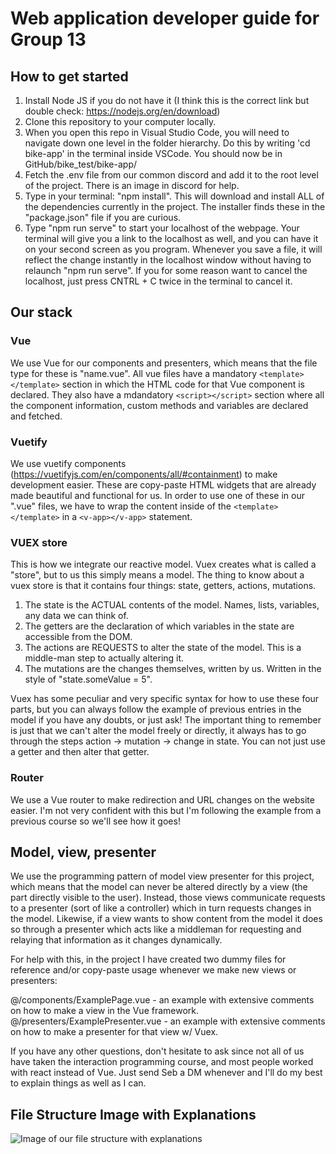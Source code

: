 # Web application developer guide for Group 13

## How to get started
1. Install Node JS if you do not have it (I think this is the correct link but double check: https://nodejs.org/en/download)
2. Clone this repository to your computer locally.
3. When you open this repo in Visual Studio Code, you will need to navigate down one level in the folder hierarchy.
   Do this by writing 'cd bike-app' in the terminal inside VSCode. You should now be in GitHub/bike_test/bike-app/
4. Fetch the .env file from our common discord and add it to the root level of the project. There is an image in
   discord for help. 
5. Type in your terminal: "npm install". This will download and install ALL of the dependencies currently in the
   project. The installer finds these in the "package.json" file if you are curious.
6. Type "npm run serve" to start your localhost of the webpage. Your terminal will give you a link to the localhost
   as well, and you can have it on your second screen as you program. Whenever you save a file, it will reflect the
   change instantly in the localhost window without having to relaunch "npm run serve". If you for some reason want
   to cancel the localhost, just press CNTRL + C twice in the terminal to cancel it.

## Our stack
### Vue
We use Vue for our components and presenters, which means that the file type for these is "name.vue". All vue files
have a mandatory `<template> </template>` section in which the HTML code for that Vue component is declared. They also have
a mdandatory `<script></script>` section where all the component information, custom methods and variables are declared and fetched.

### Vuetify
We use vuetify components (https://vuetifyjs.com/en/components/all/#containment) to make development easier. These are copy-paste
HTML widgets that are already made beautiful and functional for us. In order to use one of these in our ".vue" files, we have to
wrap the content inside of the `<template></template>` in a `<v-app></v-app>` statement.

### VUEX store
This is how we integrate our reactive model. Vuex creates what is called a "store", but to us this simply means a model.
The thing to know about a vuex store is that it contains four things: state, getters, actions, mutations.

1. The state is the ACTUAL contents of the model. Names, lists, variables, any data we can think of.
2. The getters are the declaration of which variables in the state are accessible from the DOM.
3. The actions are REQUESTS to alter the state of the model. This is a middle-man step to actually altering it.
4. The mutations are the changes themselves, written by us. Written in the style of "state.someValue = 5".

Vuex has some peculiar and very specific syntax for how to use these four parts, but you can always follow the example of previous
entries in the model if you have any doubts, or just ask! The important thing to remember is just that we can't alter the model
freely or directly, it always has to go through the steps action -> mutation -> change in state. You can not just use a getter
and then alter that getter.

### Router
We use a Vue router to make redirection and URL changes on the website easier. I'm not very confident with this but I'm following
the example from a previous course so we'll see how it goes!

## Model, view, presenter
We use the programming pattern of model view presenter for this project, which means that the model can never be altered directly by
a view (the part directly visible to the user). Instead, those views communicate requests to a presenter (sort of like a controller)
which in turn requests changes in the model. Likewise, if a view wants to show content from the model it does so through a presenter
which acts like a middleman for requesting and relaying that information as it changes dynamically.

For help with this, in the project I have created two dummy files for reference and/or copy-paste usage whenever we make new views or presenters:

@/components/ExamplePage.vue - an example with extensive comments on how to make a view in the Vue framework.
@/presenters/ExamplePresenter.vue - an example with extensive comments on how to make a presenter for that view w/ Vuex.

If you have any other questions, don't hesitate to ask since not all of us have taken the interaction programming course, and most
people worked with react instead of Vue. Just send Seb a DM whenever and I'll do my best to explain things as well as I can.

## File Structure Image with Explanations

![Image of our file structure with explanations](../fileStructure.png)
